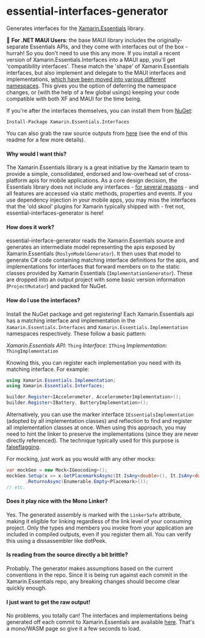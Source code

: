 # essential-interfaces-generator
Generates interfaces for the [Xamarin.Essentials](https://github.com/xamarin/Essentials) library. 

📝️ **For .NET MAUI Users**: the base MAUI library includes the originally-separate Essentials APIs, and they come with interfaces out of the box - hurrah!
So you don't need to use this any more. If you install a recent version of Xamarin.Essentials.Interfaces into a MAUI app, you'll get 'compatibility interfaces'. 
These match the 'shape' of Xamarin.Essentials interfaces, but also implement and delegate to the MAUI interfaces and implementations, 
[which have been moved into various different namespaces](https://github.com/dotnet/maui/pull/5562). This gives you the option of deferring the namespace changes,
or (with the help of a few global usings) keeping your code compatible with both XF and MAUI for the time being.

If you're after the interfaces themselves, you can install them from [NuGet](https://www.nuget.org/packages/Xamarin.Essentials.Interfaces): 

`
Install-Package Xamarin.Essentials.Interfaces
`

You can also grab the raw source outputs from [here](https://essential-interfaces.azurewebsites.net/) (see the end of this readme for a few more details). 

#### Why would I want this? 
The Xamarin.Essentials library is a great initiative by the Xamarin team to provide a simple, consolidated, endorsed and low-overhead set of cross-platform apis for mobile applications. As a core design decision, the Essentials library does not include any interfaces - [for several reasons](https://github.com/xamarin/Essentials/wiki/FAQ-%7C-Essentials#where-are-the-interfaces) - and all features are accessed via static methods, properties and events. If you use dependency injection in your mobile apps, you may miss the interfaces that the 'old skool' plugins for Xamarin typically shipped with - fret not, essential-interfaces-generator is here! 

#### How does it work? 
essential-interface-generator reads the Xamarin.Essentials source and generates an intermediate model representing the apis exposed by Xamarin.Essentials (`RoslynModelGenerator`). It then uses that model to generate C# code containing matching interface definitions for the apis, and implementations for interfaces that forward members on to the static classes provided by Xamarin Essentials (`ImplementationGenerator`). These are dropped into an output project with some basic version information (`ProjectMutator`) and packed for NuGet.

#### How do I use the interfaces?
Install the NuGet package and get registering! Each Xamarin.Essentials api has a matching interface and implementation in the `Xamarin.Essentials.Interfaces` and `Xamarin.Essentials.Implementation` namespaces respectively. These follow a basic pattern:

*Xamarin.Essentials API*: `Thing`
*Interface*: `IThing`
*Implementation*: `ThingImplementation`

Knowing this, you can register each implementation you need with its matching interface. For example:

```cs 
using Xamarin.Essentials.Implementation;
using Xamarin.Essentials.Interfaces;

builder.Register<IAccelerometer, AccelerometerImplementation>();
builder.Register<IBattery, BatteryImplementation>();
```

Alternatively, you can use the marker interface `IEssentialsImplementation` (adopted by all implementation classes) and reflection to find and register all implementation classes at once. When using this approach, you may need to hint the linker to preserve the implementations (since they are never directly referenced). The technique typically used for this purpose is [falseflagging](https://docs.microsoft.com/en-us/xamarin/android/deploy-test/linker#falseflag).

For mocking, just work as you would with any other mocks:
```cs 
var mockGeo = new Mock<IGeocoding>();
mockGeo.Setup(x => x.GetPlacemarksAsync(It.IsAny<double>(), It.IsAny<double>()))
       .ReturnsAsync(Enumerable.Empty<Placemark>());
// etc.
``` 

#### Does it play nice with the Mono Linker? 
Yes. The generated assembly is marked with the `LinkerSafe` attribute, making it eligible for linking regardless of the link level of your consuming project. Only the types and members you invoke from your application are included in compiled outputs, even if you register them all. You can verify this using a dissassembler like dotPeek. 

#### Is reading from the source directly a bit brittle? 
Probably. The generator makes assumptions based on the current conventions in the repo. Since it is being run against each commit in the Xamarin.Essentials repo, any breaking changes should become clear quickly enough. 

#### I just want to get the raw output!
No problems, you totally can! The interfaces and implementations being generated off each commit to Xamarin.Essentials are available [here](https://essential-interfaces.azurewebsites.net/). That's a mono/WASM page so give it a few seconds to load. 
